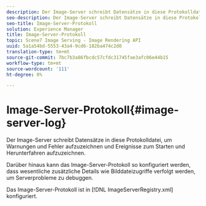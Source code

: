 ```yaml
---
description: Der Image-Server schreibt Datensätze in diese Protokolldatei, um Warnungen und Fehler aufzuzeichnen und Ereignisse zum Starten und Herunterfahren aufzuzeichnen.
seo-description: Der Image-Server schreibt Datensätze in diese Protokolldatei, um Warnungen und Fehler aufzuzeichnen und Ereignisse zum Starten und Herunterfahren aufzuzeichnen.
seo-title: Image-Server-Protokoll
solution: Experience Manager
title: Image-Server-Protokoll
topic: Scene7 Image Serving - Image Rendering API
uuid: 5a1a54bd-5553-43a4-9cd6-182ba474c2d0
translation-type: tm+mt
source-git-commit: 7bc7b3a86fbcdc57cfdc31745fae3afc06e44b15
workflow-type: tm+mt
source-wordcount: '111'
ht-degree: 0%

---
```



# Image-Server-Protokoll{#image-server-log}

Der Image-Server schreibt Datensätze in diese Protokolldatei, um Warnungen und Fehler aufzuzeichnen und Ereignisse zum Starten und Herunterfahren aufzuzeichnen.

Darüber hinaus kann das Image-Server-Protokoll so konfiguriert werden, dass wesentliche zusätzliche Details wie Bilddateizugriffe verfolgt werden, um Serverprobleme zu debuggen.

Das Image-Server-Protokoll ist in [!DNL ImageServerRegistry.xml] konfiguriert.

